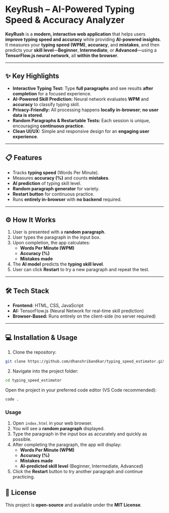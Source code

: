 # **KeyRush – AI-Powered Typing Speed & Accuracy Analyzer**

**KeyRush** is a **modern, interactive web application** that helps users **improve typing speed and accuracy** while providing **AI-powered insights**. It measures your **typing speed (WPM)**, **accuracy**, and **mistakes**, and then predicts your **skill level**—**Beginner**, **Intermediate**, or **Advanced**—using a **TensorFlow.js neural network**, all **within the browser**.  

---

## **✨ Key Highlights**

- **Interactive Typing Test:** Type **full paragraphs** and see results **after completion** for a focused experience.  
- **AI-Powered Skill Prediction:** Neural network evaluates **WPM** and **accuracy** to classify typing skill.  
- **Privacy-Friendly:** All processing happens **locally in-browser**; **no user data is stored**.  
- **Random Paragraphs & Restartable Tests:** Each session is unique, encouraging **continuous practice**.  
- **Clean UI/UX:** Simple and responsive design for an **engaging user experience**.  

---

## **📋 Features**

- Tracks **typing speed** (Words Per Minute).  
- Measures **accuracy (%)** and counts **mistakes**.  
- **AI prediction** of typing skill level.  
- **Random paragraph generator** for variety.  
- **Restart button** for continuous practice.  
- Runs **entirely in-browser** with **no backend** required.  

---

## **⚙️ How It Works**

1. User is presented with a **random paragraph**.  
2. User types the paragraph in the input box.  
3. Upon completion, the app calculates:  
   - **Words Per Minute (WPM)**  
   - **Accuracy (%)**  
   - **Mistakes made**  
4. The **AI model** predicts the **typing skill level**.  
5. User can click **Restart** to try a new paragraph and repeat the test.  

---

## **🛠️ Tech Stack**

- **Frontend:** HTML, CSS, JavaScript  
- **AI:** TensorFlow.js (Neural Network for real-time skill prediction)  
- **Browser-Based:** Runs entirely on the client-side (no server required)  

---

## **💻 Installation & Usage**

1. Clone the repository:

```bash
git clone https://github.com/dhanshribandkar/typing_speed_estimator.git
```
2. Navigate into the project folder:

```bash
cd typing_speed_estimator
```
Open the project in your preferred code editor (VS Code recommended):

```bash
code .
```
### Usage

1. Open `index.html` in your web browser.  
2. You will see a **random paragraph** displayed.  
3. Type the paragraph in the input box as accurately and quickly as possible.  
4. After completing the paragraph, the app will display:  
   - **Words Per Minute (WPM)**  
   - **Accuracy (%)**  
   - **Mistakes made**  
   - **AI-predicted skill level** (Beginner, Intermediate, Advanced)  
5. Click the **Restart** button to try another paragraph and continue practicing.

## 📄 License

This project is **open-source** and available under the **MIT License**.


